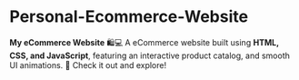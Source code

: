 # Personal-Ecommerce-Website
**My eCommerce Website** 🛍️💻    A eCommerce website built using **HTML, CSS, and JavaScript**, featuring an interactive product catalog, and smooth UI animations. 🚀 Check it out and explore!
